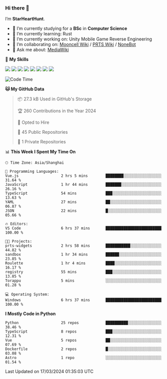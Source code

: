### Hi there 👋

I’m **StarHeartHunt**.

- 🏫 I’m currently studying for a **BSc** in **Computer Science**
- 🌱 I’m currently learning: Rust
- 🔭 I’m currently working on: Unity Mobile Game Reverse Engineering
- 👯 I’m collaborating on: [Mooncell Wiki](https://fgo.wiki/) / [PRTS Wiki](http://prts.wiki/) / [NoneBot](https://github.com/nonebot)
- 💬 Ask me about: [MediaWiki](https://www.mediawiki.org)

🌟 **My Skills**

![](https://img.shields.io/badge/-Python-3e74a2?style=flat-square&logo=Python&logoColor=fff)
![](https://img.shields.io/badge/-Node.js-339933?style=flat-square&logo=node.js&logoColor=fff)
![](https://img.shields.io/badge/-Vue-4fc08d?style=flat-square&logo=vue.js&logoColor=fff)
![](https://img.shields.io/badge/-React-2d98ce?style=flat-square&logo=React&logoColor=fff)
![](https://img.shields.io/badge/-TypeScript-3178C6?style=flat-square&logo=TypeScript&logoColor=fff)
![](https://img.shields.io/badge/-Docker-2496ED?style=flat-square&logo=Docker&logoColor=fff)
![](https://img.shields.io/badge/-Linux-000000?style=flat-square&logo=Linux&logoColor=fff)
![](https://img.shields.io/badge/-Dotnet-512bd4?style=flat-square&logo=.net&logoColor=fff)

<!--START_SECTION:waka-->
![Code Time](http://img.shields.io/badge/Code%20Time-919%20hrs%2021%20mins-blue)

**🐱 My GitHub Data** 

> 📦 27.3 kB Used in GitHub's Storage 
 > 
> 🏆 260 Contributions in the Year 2024
 > 
> 💼 Opted to Hire
 > 
> 📜 45 Public Repositories 
 > 
> 🔑 1 Private Repositories 
 > 
📊 **This Week I Spent My Time On** 

```text
🕑︎ Time Zone: Asia/Shanghai

💬 Programming Languages: 
Vue.js                   2 hrs 5 mins        ████████░░░░░░░░░░░░░░░░░   31.64 % 
JavaScript               1 hr 44 mins        ███████░░░░░░░░░░░░░░░░░░   26.16 % 
TypeScript               54 mins             ███░░░░░░░░░░░░░░░░░░░░░░   13.63 % 
YAML                     27 mins             ██░░░░░░░░░░░░░░░░░░░░░░░   06.87 % 
JSON                     22 mins             █░░░░░░░░░░░░░░░░░░░░░░░░   05.66 % 

🔥 Editors: 
VS Code                  6 hrs 37 mins       █████████████████████████   100.00 % 

🐱‍💻 Projects: 
prts-widgets             2 hrs 58 mins       ███████████░░░░░░░░░░░░░░   44.82 % 
sandbox                  1 hr 34 mins        ██████░░░░░░░░░░░░░░░░░░░   23.85 % 
Roulette                 1 hr 4 mins         ████░░░░░░░░░░░░░░░░░░░░░   16.17 % 
registry                 55 mins             ███░░░░░░░░░░░░░░░░░░░░░░   13.85 % 
Torappu                  5 mins              ░░░░░░░░░░░░░░░░░░░░░░░░░   01.28 % 

💻 Operating System: 
Windows                  6 hrs 37 mins       █████████████████████████   100.00 % 
```

**I Mostly Code in Python** 

```text
Python                   25 repos            ██████████░░░░░░░░░░░░░░░   38.46 % 
TypeScript               8 repos             ███░░░░░░░░░░░░░░░░░░░░░░   12.31 % 
Vue                      5 repos             ██░░░░░░░░░░░░░░░░░░░░░░░   07.69 % 
Dockerfile               2 repos             █░░░░░░░░░░░░░░░░░░░░░░░░   03.08 % 
Astro                    1 repo              ░░░░░░░░░░░░░░░░░░░░░░░░░   01.54 % 
```




 Last Updated on 17/03/2024 01:35:03 UTC
<!--END_SECTION:waka-->
